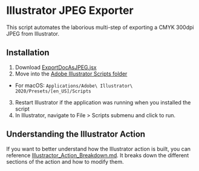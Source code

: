 # Illustrator JPEG Exporter
This script automates the laborious multi-step of exporting a CMYK 300dpi JPEG from Illustrator.

## Installation
1. Download [ExportDocAsJPEG.jsx](ExportDocAsJPEG.jsx)
2. Move into the [Adobe Illustrator Scripts folder](https://helpx.adobe.com/illustrator/using/automation-scripts.html)
  
  - For macOS: `Applications/Adobe\ Illustrator\ 2020/Presets/[en_US]/Scripts`
  
3. Restart Illustrator if the application was running when you installed the script
4. In Illustrator, navigate to File > Scripts submenu and click to run.


## Understanding the Illustrator Action
If you want to better understand how the Illustrator action is built, you can reference [Illustractor_Action_Breakdown.md](Illustractor_Action_Breakdown.md). It breaks down the different sections of the action and how to modify them.
